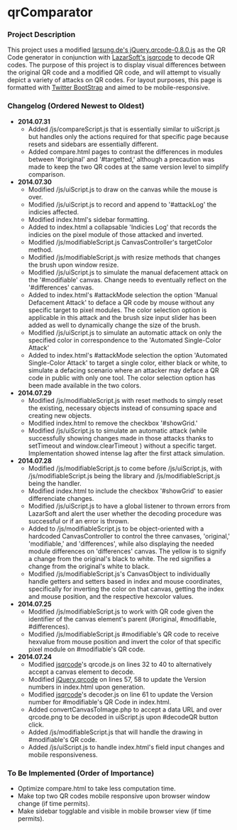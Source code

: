 qrComparator
============

### Project Description
This project uses a modified [larsung.de's jQuery.qrcode-0.8.0.js](http://larsjung.de/qrcode/) as the QR Code generator in conjunction with [LazarSoft's jsqrcode](https://github.com/LazarSoft/jsqrcode) to decode QR codes. The purpose of this project is to display visual differences between the original QR code and a modified QR code, and will attempt to visually depict a variety of attacks on QR codes. For layout purposes, this page is formatted with [Twitter BootStrap](getbootstrap.com/) and aimed to be mobile-responsive.

### Changelog (Ordered Newest to Oldest)
* **2014.07.31**
  * Added /js/compareScript.js that is essentially similar to uiScript.js but handles only the actions required for that specific page because resets and sidebars are essentially different.
  * Added compare.html pages to contrast the differences in modules between '#original' and '#targetted,' although a precaution was made to keep the two QR codes at the same version level to simplify comparison.
* **2014.07.30**
  * Modified /js/uiScript.js to draw on the canvas while the mouse is over.
  * Modified /js/uiScript.js to record and append to '#attackLog' the indicies affected.
  * Modified index.html's sidebar formatting.
  * Added to index.html a collapsable 'Indicies Log' that records the indicies on the pixel module of those attacked and inverted.
  * Modified /js/modifiableScript.js CanvasController's targetColor method.
  * Modified /js/modifiableScript.js with resize methods that changes the brush upon window resize.
  * Modified /js/uiScript.js to simulate the manual defacement attack on the '#modifiable' canvas. Change needs to eventually reflect on the '#differences' canvas.
  * Added to index.html's #attackMode selection the option 'Manual Defacement Attack' to deface a QR code by mouse without any specific target to pixel modules. The color selection option is applicable in this attack and the brush size input slider has been added as well to dynamically change the size of the brush.
  * Modified /js/uiScript.js to simulate an automatic attack on only the specified color in correspondence to the 'Automated Single-Color Attack'
  * Added to index.html's #attackMode selection the option 'Automated Single-Color Attack' to target a single color, either black or white, to simulate a defacing scenario where an attacker may deface a QR code in public with only one tool. The color selection option has been made available in the two colors.
* **2014.07.29**
  * Modified /js/modifiableScript.js with reset methods to simply reset the existing, necessary objects instead of consuming space and creating new objects.
  * Modified index.html to remove the checkbox '#showGrid.'
  * Modified /js/uiScript.js to simulate an automatic attack (while successfully showing changes made in those attacks thanks to setTimeout and window.clearTimeout ) without a specific target. Implementation showed intense lag after the first attack simulation.
* **2014.07.28**
  * Modified /js/modifiableScript.js to come before /js/uiScript.js, with /js/modifiableScript.js being the library and /js/modifiableScript.js being the handler.
  * Modified index.html to include the checkbox '#showGrid' to easier differenciate changes.
  * Modified /js/uiScript.js to have a global listener to thrown errors from LazarSoft and alert the user whether the decoding procedure was successful or if an error is thrown.
  * Added to /js/modifiableScript.js to be object-oriented with a hardcoded CanvasController to control the three canvases, 'original,' 'modifiable,' and 'differences', while also displaying the needed module differences on 'differences' canvas. The yellow is to signify a change from the original's black to white. The red signifies a change from the original's white to black.
  * Modified /js/modifiableScript.js's CanvasObject to individually handle getters and setters based in index and mouse coordinates, specifically for inverting the color on that canvas, getting the index and mouse position, and the respective hexcolor values.
* **2014.07.25**
  * Modified /js/modifiableScript.js to work with QR code given the identifier of the canvas element's parent (#original, #modifiable, #differences).
  * Modified /js/modifiableScript.js #modifiable's QR code to receive hexvalue from mouse position and invert the color of that specific pixel module on #modifiable's QR code.
* **2014.07.24**
  * Modified [jsqrcode](https://github.com/LazarSoft/jsqrcode)'s qrcode.js on lines 32 to 40 to alternatively accept a canvas element to decode.
  * Modified [jQuery.qrcode](http://larsjung.de/qrcode/) on lines 57, 58 to update the Version numbers in index.html upon generation.
  * Modified [jsqrcode](https://github.com/LazarSoft/jsqrcode)'s decoder.js on line 61 to update the Version number for #modifiable's QR Code in index.html.
  * Added convertCanvasToImage.php to accept a data URL and over qrcode.png to be decoded in uiScript.js upon #decodeQR button click.
  * Added /js/modifiableScript.js that will handle the drawing in #modifiable's QR code.
  * Added /js/uiScript.js to handle index.html's field input changes and mobile responsiveness.

### To Be Implemented (Order of Importance)
* Optimize compare.html to take less computation time.
* Make top two QR codes mobile responsive upon browser window change (if time permits).
* Make sidebar togglable and visible in mobile browser view (if time permits).